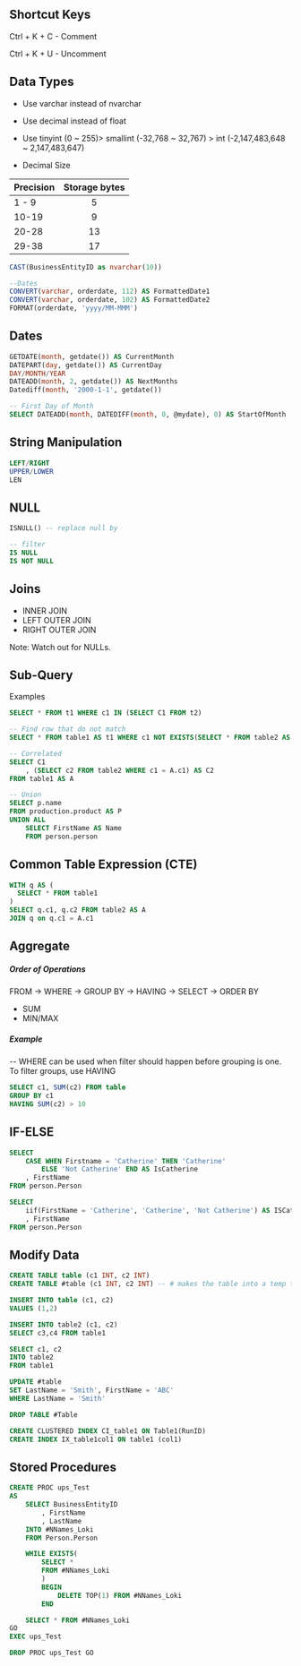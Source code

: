 
## Shortcut Keys
Ctrl + K + C  - Comment

Ctrl + K + U  - Uncomment 

## Data Types
- Use varchar instead of nvarchar
- Use decimal instead of float
- Use tinyint (0 ~ 255)> smallint (-32,768 ~ 32,767) > int (-2,147,483,648 ~ 2,147,483,647)

- Decimal Size

| Precision       | Storage bytes  |
| ------------- |:-------------:|
| 1 - 9    | 5 | 
| 10-19     | 9     |
| 20-28 | 13      | 
| 29-38 | 17     | 

```sql
CAST(BusinessEntityID as nvarchar(10)) 

--Dates
CONVERT(varchar, orderdate, 112) AS FormattedDate1
CONVERT(varchar, orderdate, 102) AS FormattedDate2
FORMAT(orderdate, 'yyyy/MM-MMM')
```


## Dates

```sql
GETDATE(month, getdate()) AS CurrentMonth
DATEPART(day, getdate()) AS CurrentDay
DAY/MONTH/YEAR
DATEADD(month, 2, getdate()) AS NextMonths
Datediff(month, '2000-1-1', getdate()) 

-- First Day of Month
SELECT DATEADD(month, DATEDIFF(month, 0, @mydate), 0) AS StartOfMonth

```

## String Manipulation
```sql
LEFT/RIGHT
UPPER/LOWER
LEN
```

## NULL

```sql
ISNULL() -- replace null by

-- filter
IS NULL 
IS NOT NULL
```

## Joins
- INNER JOIN
- LEFT OUTER JOIN
- RIGHT OUTER JOIN

Note: Watch out for NULLs. 

## Sub-Query

Examples
```sql
SELECT * FROM t1 WHERE c1 IN (SELECT C1 FROM t2)

-- Find row that do not match
SELECT * FROM table1 AS t1 WHERE c1 NOT EXISTS(SELECT * FROM table2 AS t2 WHERE t2.c1 = t1.c1)

-- Correlated
SELECT C1
    , (SELECT c2 FROM table2 WHERE c1 = A.c1) AS C2
FROM table1 AS A 

-- Union
SELECT p.name
FROM production.product AS P
UNION ALL 
	SELECT FirstName AS Name
	FROM person.person
```

## Common Table Expression (CTE)
```sql
WITH q AS (
  SELECT * FROM table1
)
SELECT q.c1, q.c2 FROM table2 AS A
JOIN q on q.c1 = A.c1
```

## Aggregate

##### Order of Operations
FROM -> WHERE -> GROUP BY -> HAVING -> SELECT -> ORDER BY 

- SUM
- MIN/MAX

##### Example
-- WHERE can be used when filter should happen before grouping is one. To filter groups, use HAVING
```sql 
SELECT c1, SUM(c2) FROM table
GROUP BY c1
HAVING SUM(c2) > 10
```

## IF-ELSE

```sql
SELECT 
    CASE WHEN Firstname = 'Catherine' THEN 'Catherine'
	    ELSE 'Not Catherine' END AS IsCatherine
	, FirstName
FROM person.Person

SELECT	
    iif(FirstName = 'Catherine', 'Catherine', 'Not Catherine') AS ISCatherine
    , FirstName
FROM person.Person
```

## Modify Data
```sql
CREATE TABLE table (c1 INT, c2 INT)
CREATE TABLE #table (c1 INT, c2 INT) -- # makes the table into a temp table

INSERT INTO table (c1, c2)
VALUES (1,2)

INSERT INTO table2 (c1, c2)
SELECT c3,c4 FROM table1

SELECT c1, c2 
INTO table2
FROM table1

UPDATE #table
SET LastName = 'Smith', FirstName = 'ABC'
WHERE LastName = 'Smith'

DROP TABLE #Table

CREATE CLUSTERED INDEX CI_table1 ON Table1(RunID)
CREATE INDEX IX_table1col1 ON table1 (col1)
```

## Stored Procedures
```sql
CREATE PROC ups_Test
AS 
	SELECT BusinessEntityID
		, FirstName
		, LastName
	INTO #NNames_Loki
	FROM Person.Person

	WHILE EXISTS(
		SELECT * 
		FROM #NNames_Loki
		)
		BEGIN
			DELETE TOP(1) FROM #NNames_Loki
		END

	SELECT * FROM #NNames_Loki
GO
EXEC ups_Test

DROP PROC ups_Test GO
```
